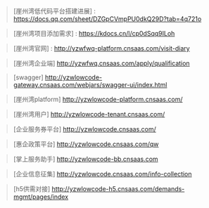>[崖州湾低代码平台搭建进展] : https://docs.qq.com/sheet/DZGpCVmpPU0dkQ29D?tab=4q721o

>[崖州湾项目添加需求] :      https://kdocs.cn/l/cp0dSqq9ILoh

>[崖州湾官网] :             http://yzwfwq-platform.cnsaas.com/visit-diary

>[崖州湾企业端] http://yzwfwq.cnsaas.com/apply/qualification

>[swagger] http://yzwlowcode-gateway.cnsaas.com/webjars/swagger-ui/index.html

>[崖州湾platform] http://yzwlowcode-platform.cnsaas.com/

>[崖州湾用户] http://yzwlowcode-tenant.cnsaas.com/

>[企业服务券平台] http://yzwlowcode.cnsaas.com/ 

>[惠企政策平台]    http://yzwlowcode.cnsaas.com/qw      

>[掌上服务助手]    http://yzwlowcode-bb.cnsaas.com

>[企业信息征集]    http://yzwlowcode.cnsaas.com/info-collection 
   
>[h5供需对接]      http://yzwlowcode-h5.cnsaas.com/demands-mgmt/pages/index 

